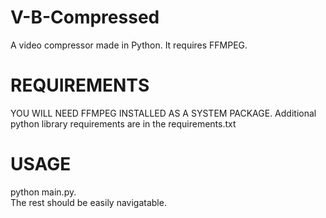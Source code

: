 # V-B-Compressed
A video compressor made in Python. It requires FFMPEG.

# REQUIREMENTS
YOU WILL NEED FFMPEG INSTALLED AS A SYSTEM PACKAGE.
Additional python library requirements are in the requirements.txt

# USAGE
python main.py. </br>
The rest should be easily navigatable. </br>
